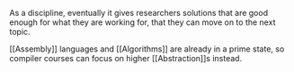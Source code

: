 As a discipline, eventually it gives researchers solutions that are good enough for what they are working for, that they can move on to the next topic.

[[Assembly]] languages and [[Algorithms]] are already in a prime state, so compiler courses can focus on higher [[Abstraction]]s instead.